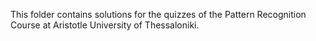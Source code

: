 This folder contains solutions for the quizzes of the Pattern Recognition Course at Aristotle University of Thessaloniki.
